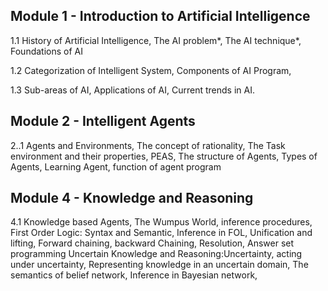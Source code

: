 ## Module 1 - Introduction to Artificial Intelligence
1.1 History of Artificial Intelligence, The AI problem*, The AI
technique*, Foundations of AI

1.2 Categorization of Intelligent System, Components of AI
Program,

1.3 Sub-areas of AI, Applications of AI, Current trends in AI.
## Module 2 - Intelligent Agents
2..1 Agents and Environments, The concept of rationality, The
Task environment and their properties, PEAS, The structure of
Agents, Types of Agents, Learning Agent, function of agent
program
## Module 4 - Knowledge and Reasoning
4.1 Knowledge based Agents, The Wumpus World, inference
procedures,
First Order Logic: Syntax and Semantic, Inference in FOL,
Unification and lifting, Forward chaining, backward Chaining, Resolution, Answer set programming
Uncertain Knowledge and Reasoning:Uncertainty, acting under uncertainty, Representing knowledge in an uncertain domain, The semantics of belief network, Inference in Bayesian network,